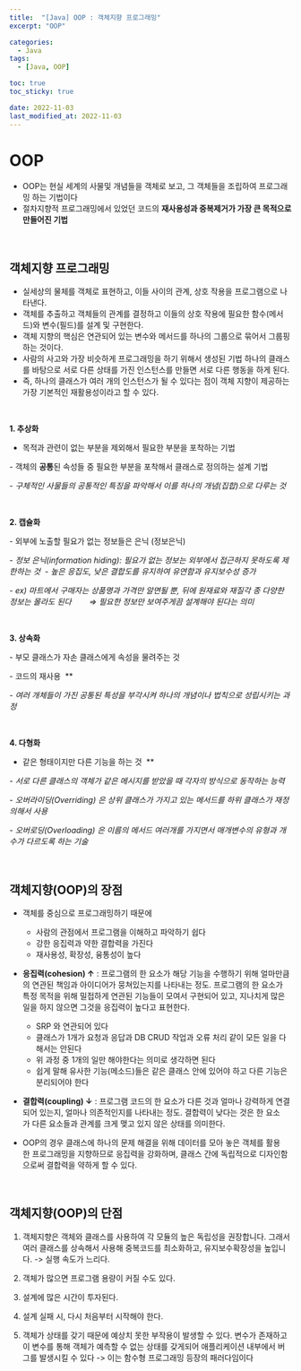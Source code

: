 ```yaml
---
title:  "[Java] OOP : 객체지향 프로그래밍" 
excerpt: "OOP"

categories:
  - Java
tags:
  - [Java, OOP]

toc: true
toc_sticky: true

date: 2022-11-03
last_modified_at: 2022-11-03
---
```


# OOP
- OOP는 현실 세계의 사물및 개념들을 객체로 보고, 그 객체들을 조립하여 프로그래밍 하는 기법이다
- 절차지향적 프로그래밍에서 있었던 코드의 **재사용성과 중복제거가 가장 큰 목적으로 만들어진 기법**

<br>

## 객체지향 프로그래밍
- 실세상의 물체를 객체로 표현하고, 이들 사이의 관계, 상호 작용을 프로그램으로 나타낸다.
- 객체를 추출하고 객체들의 관계를 결정하고 이들의 상호 작용에 필요한 함수(메서드)와 변수(필드)를 설계 및 구현한다.
- 객체 지향의 핵심은 연관되어 있는 변수와 메서드를 하나의 그룹으로 묶어서 그룹핑하는 것이다.
- 사람의 사고와 가장 비슷하게 프로그래밍을 하기 위해서 생성된 기법 하나의 클래스를 바탕으로 서로 다른 상태를 가진 인스턴스를 만들면 서로 다른 행동을 하게 된다.
- 즉, 하나의 클래스가 여러 개의 인스턴스가 될 수 있다는 점이 객체 지향이 제공하는 가장 기본적인 재활용성이라고 할 수 있다.

<br>

**1. 추상화**  

- 목적과 관련이 없는 부분을 제외해서 필요한 부분을 포착하는 기법  

- 객체의 **공통**된 속성들 중 필요한 부분을 포착해서 클래스로 정의하는 설계 기법 

- *구체적인 사물들의 공통적인 특징을 파악해서 이를 하나의 개념(집합)으로 다루는 것*

<br>

**2. 캡슐화**  

- 외부에 노출할 필요가 없는 정보들은 은닉 (정보은닉)  

- *정보 은닉(information hiding): 필요가 없는 정보는 외부에서 접근하지 못하도록 제한하는 것  - 높은 응집도, 낮은 결합도를 유지하여 유연함과 유지보수성 증가* 

 *- ex) 마트에서 구매자는 상품명과 가격만 알면될 뿐, 뒤에 원재료와 재질각 종 다양한 정보는 몰라도 된다        ⇒ 필요한 정보만 보여주게끔 설계해야 된다는 의미*

<br>

**3. 상속화**  

- 부모 클래스가 자손 클래스에게 속성을 물려주는 것  

- 코드의 재사용  **

*- 여러 개체들이 가진 공통된 특성을 부각시켜 하나의 개념이나 법칙으로 성립시키는 과정*

<br>

**4. 다형화**  

- 같은 형태이지만 다른 기능을 하는 것  **

*- 서로 다른 클래스의 객체가 같은 메시지를 받았을 때 각자의 방식으로 동작하는 능력*  

*- 오버라이딩(Overriding) 은 상위 클래스가 가지고 있는 메서드를 하위 클래스가 재정의해서 사용* 

*- 오버로딩(Overloading) 은 이름의 메서드 여러개를 가지면서 매개변수의 유형과 개수가 다르도록 하는 기술*

<br>

## 객체지향(OOP)의 장점
- 객체를 중심으로 프로그래밍하기 때문에
    - 사람의 관점에서 프로그램을 이해하고 파악하기 쉽다
    - 강한 응집력과 약한 결합력을 가진다
    - 재사용성, 확장성, 융통성이 높다

- **응집력(cohesion) ↑** : 프로그램의 한 요소가 해당 기능을 수행하기 위해 얼마만큼의 연관된 책임과 아이디어가 뭉쳐있는지를 나타내는 정도. 프로그램의 한 요소가 특정 목적을 위해 밀접하게 연관된 기능들이 모여서 구현되어 있고, 지나치게 많은 일을 하지 않으면 그것을 응집력이 높다고 표현한다.
    - SRP 와 연관되어 있다
    - 클래스가 1개가 요청과 응답과 DB CRUD 작업과 오류 처리 같이 모든 일을 다 해서는 안된다
    - 위 과정 중 1개의 일만 해야한다는 의미로 생각하면 된다
    - 쉽게 말해 유사한 기능(메소드)들은 같은 클래스 안에 있어야 하고 다른 기능은 분리되어야 한다

- **결합력(coupling) ↓** : 프로그램 코드의 한 요소가 다른 것과 얼마나 강력하게 연결되어 있는지, 얼마나 의존적인지를 나타내는 정도. 결합력이 낮다는 것은 한 요소가 다른 요소들과 관계를 크게 맺고 있지 않은 상태를 의미한다.
- OOP의 경우 클래스에 하나의 문제 해결을 위해 데이터를 모아 놓은 객체를 활용한 프로그래밍을 지향하므로 응집력을 강화하며,  클래스 간에 독립적으로 디자인함으로써 결합력을 약하게 할 수 있다.

<br>

## 객체지향(OOP)의 단점
1. 객체지향은 객체와 클래스를 사용하여 각 모듈의 높은 독립성을 권장합니다. 그래서 여러 클래스를 상속해서 사용해 중복코드를 최소화하고, 유지보수확장성을 높입니다. -> 실행 속도가 느리다.

2. 객체가 많으면 프로그램 용량이 커질 수도 있다.

3. 설계에 많은 시간이 투자된다.

4. 설계 실패 시, 다시 처음부터 시작해야 한다.

5. 객체가 상태를 갖기 때문에 예상치 못한 부작용이 발생할 수 있다. 변수가 존재하고 이 변수를 통해 객체가 예측할 수 없는 상태를 갖게되어 애플리케이션 내부에서 버그를 발생시킬 수 있다 -> 이는 함수형 프로그래밍 등장의 패러다임이다